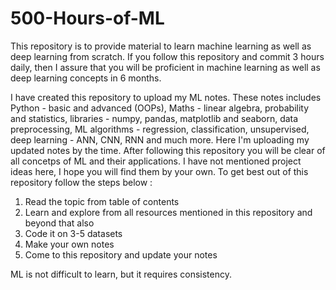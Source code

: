 # 500-Hours-of-ML

This repository is to provide material to learn machine learning as well as deep learning from scratch. If you follow this repository and commit 3 hours daily, then I assure that you will be proficient in machine learning as well as deep learning concepts in 6 months.

I have created this repository to upload my ML notes. These notes includes Python - basic and advanced (OOPs), Maths - linear algebra, probability and statistics, libraries - numpy, pandas, matplotlib and seaborn, data preprocessing, ML algorithms - regression, classification, unsupervised, deep learning - ANN, CNN, RNN and much more. Here I'm uploading my updated notes by the time. After following this repository you will be clear of all concetps of ML and their applications. I have not mentioned project ideas here, I hope you will find them by your own. To get best out of this repository follow the steps below : 

1. Read the topic from table of contents
2. Learn and explore from all resources mentioned in this repository and beyond that also
3. Code it on 3-5 datasets
4. Make your own notes
5. Come to this repository and update your notes

ML is not difficult to learn, but it requires consistency. 
